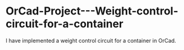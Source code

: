 # OrCad-Project---Weight-control-circuit-for-a-container
I have implemented a weight control circuit for a container in OrCad.
